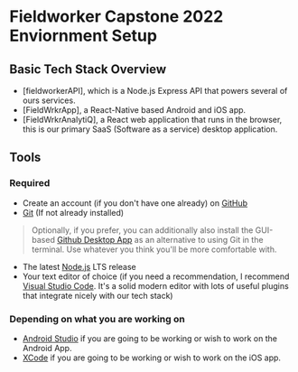 # Fieldworker Capstone 2022 Enviornment Setup

## Basic Tech Stack Overview
- [fieldworkerAPI], which is a Node.js Express API that powers several of ours services.
- [FieldWrkrApp], a React-Native based Android and iOS app.
- [FieldWrkrAnalytiQ], a React web application that runs in the browser, this is our primary SaaS (Software as a service) desktop application.

## Tools

### Required
- Create an account (if you don't have one already) on [GitHub](https://github.com/)
- [Git](https://git-scm.com/downloads) (If not already installed)

> Optionally, if you prefer, you can additionally also install the GUI-based [Github Desktop App](https://desktop.github.com/) as an alternative to using Git in the terminal. Use whatever you think you'll be more comfortable with.
 
- The latest [Node.js](https://nodejs.org/en/) LTS release
-  Your text editor of choice (if you need a recommendation, I recommend [Visual Studio Code](https://code.visualstudio.com/). It's a solid modern editor with lots of useful plugins that integrate nicely with our tech stack)


### Depending on what you are working on

- [Android Studio](https://developer.android.com/studio) if you are going to be working or wish to work on the Android App.
- [XCode](https://developer.apple.com/xcode/) if you are going to be working or wish to work on the iOS app.
